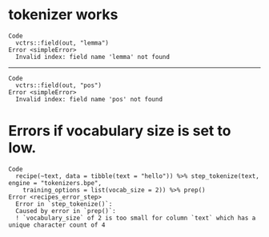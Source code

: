 # tokenizer works

    Code
      vctrs::field(out, "lemma")
    Error <simpleError>
      Invalid index: field name 'lemma' not found

---

    Code
      vctrs::field(out, "pos")
    Error <simpleError>
      Invalid index: field name 'pos' not found

# Errors if vocabulary size is set to low.

    Code
      recipe(~text, data = tibble(text = "hello")) %>% step_tokenize(text, engine = "tokenizers.bpe",
        training_options = list(vocab_size = 2)) %>% prep()
    Error <recipes_error_step>
      Error in `step_tokenize()`:
      Caused by error in `prep()`:
      ! `vocabulary_size` of 2 is too small for column `text` which has a unique character count of 4

